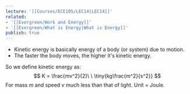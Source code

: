 ```yaml
---
lecture: '[[Courses/ECE105/LEC14|LEC14]]'
related:
- '[[Evergreen/Work and Energy]]'
- '[[Evergreen/What is Energy|What is Energy]]'
publish: true
---
```


- Kinetic energy is basically energy of a body (or system) due to motion.
- The faster the body moves, the higher it's kinetic energy.

So we define kinetic energy as:
$$
K = \frac{mv^2}{2}\ \ \tiny{kg\frac{m^2}{s^2}}
$$
For mass $m$ and speed $v$ much less than that of light. Unit = Joule.